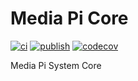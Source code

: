 
# Media Pi Core

[![ci](https://github.com/sw-consulting/media-pi.core/actions/workflows/ci.yml/badge.svg)](https://github.com/sw-consulting/media-pi.core/actions/workflows/ci.yml)
[![publish](https://github.com/sw-consulting/media-pi.core/actions/workflows/publish.yml/badge.svg)](https://github.com/sw-consulting/media-pi.core/actions/workflows/publish.yml)
[![codecov](https://codecov.io/gh/sw-consulting/media-pi.core/graph/badge.svg?token=38PH477K08)](https://codecov.io/gh/sw-consulting/media-pi.core)

Media Pi System Core
